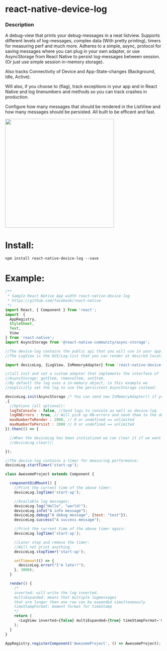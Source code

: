 # react-native-device-log

### Description
A debug-view that prints your debug-messages in a neat listview.
Supports different levels of log-messages, complex data (With pretty printing), timers for measuring perf and much more.
Adheres to a simple, async, protocol for saving messages where you can plug in your own adapter, or
use AsyncStorage from React Native to persist log-messages between session. (Or just use simple session in-memory storage).

Also tracks Connectivity of Device and App-State-changes (Background, Idle, Active).

Will also, if you choose to (flag), track exceptions in your app and in React Native and log linenumbers and methods
so you can track crashes in production.

Configure how many messages that should be rendered in the ListView and how many messages should be persisted.
All built to be efficent and fast.

<a href="https://dl.dropboxusercontent.com/u/12645300/Screenshots/react-native-device-log.gif"><img src="https://dl.dropboxusercontent.com/u/12645300/Screenshots/react-native-device-log.gif" width="350"></a>


# Install:
```
npm install react-native-device-log --save
```
# Example:
```js
/**
 * Sample React Native App width react-native-device-log
 * https://github.com/facebook/react-native
 */
import React, { Component } from 'react';
import  {
  AppRegistry,
  StyleSheet,
  Text,
  View
} from 'react-native';
import AsyncStorage from '@react-native-community/async-storage';

//The device-log contains the public api that you will use in your app.
//The LogView is the GUI/Log-list that you can render at desired location //in your app:

import deviceLog, {LogView, InMemoryAdapter} from 'react-native-device-log';

//Call init and set a custom adapter that implements the interface of
//AsyncStorage: getItem, removeItem, setItem.
//By default the log uses a in-memory object, in this example we
//explicitly set the log to use the persistent AsyncStorage instead:

deviceLog.init(AsyncStorage /* You can send new InMemoryAdapter() if you do not want to persist here*/
,{
  //Options (all optional):
  logToConsole : false, //Send logs to console as well as device-log
  logRNErrors : true, // Will pick up RN-errors and send them to the device log
  maxNumberToRender : 2000, // 0 or undefined == unlimited
  maxNumberToPersist : 2000 // 0 or undefined == unlimited
}).then(() => {

  //When the deviceLog has been initialized we can clear it if we want to:
  //deviceLog.clear();

});

//The device-log contains a timer for measuring performance:
deviceLog.startTimer('start-up');

class AwesomeProject extends Component {

  componentDidMount() {
    //Print the current time of the above timer:
    deviceLog.logTime('start-up');

    //Available log messages:
    deviceLog.log("Hello", "world!");
    deviceLog.info("A info message");
    deviceLog.debug("A debug message", {test: "test"});
    deviceLog.success("A success message");

    //Print the current time of the above timer again:
    deviceLog.logTime('start-up');

    //Later stop and remove the timer:
    //Will not print anything.
    deviceLog.stopTimer('start-up');

    setTimeout(() => {
      deviceLog.error("I'm late!!");
    }, 3000);
  }

  render() {
    /*
    inverted: will write the log inverted.
    multiExpanded: means that multiple logmessages
    that are longer then one row can be expanded simultaneously
    timeStampFormat: moment format for timeStamp
    */
    return (
      <LogView inverted={false} multiExpanded={true} timeStampFormat='HH:mm:ss'></LogView>
    );
  }
}

AppRegistry.registerComponent('AwesomeProject', () => AwesomeProject);
```
